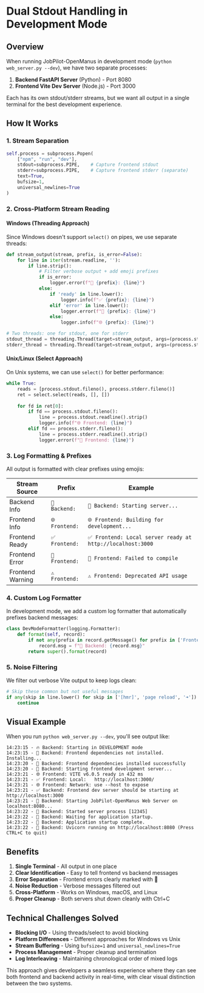 # Dual Stdout Handling in Development Mode

## Overview

When running JobPilot-OpenManus in development mode (`python web_server.py --dev`), we have two separate processes:

1. **Backend FastAPI Server** (Python) - Port 8080
2. **Frontend Vite Dev Server** (Node.js) - Port 3000

Each has its own stdout/stderr streams, but we want all output in a single terminal for the best development experience.

## How It Works

### 1. **Stream Separation**

```python
self.process = subprocess.Popen(
    ["npm", "run", "dev"],
    stdout=subprocess.PIPE,    # Capture frontend stdout
    stderr=subprocess.PIPE,    # Capture frontend stderr (separate)
    text=True,
    bufsize=1,
    universal_newlines=True
)
```

### 2. **Cross-Platform Stream Reading**

#### **Windows (Threading Approach)**

Since Windows doesn't support `select()` on pipes, we use separate threads:

```python
def stream_output(stream, prefix, is_error=False):
    for line in iter(stream.readline, ''):
        if line.strip():
            # Filter verbose output + add emoji prefixes
            if is_error:
                logger.error(f"🔴 {prefix}: {line}")
            else:
                if 'ready' in line.lower():
                    logger.info(f"✅ {prefix}: {line}")
                elif 'error' in line.lower():
                    logger.error(f"🔴 {prefix}: {line}")
                else:
                    logger.info(f"🌐 {prefix}: {line}")

# Two threads: one for stdout, one for stderr
stdout_thread = threading.Thread(target=stream_output, args=(process.stdout, "Frontend", False))
stderr_thread = threading.Thread(target=stream_output, args=(process.stderr, "Frontend", True))
```

#### **Unix/Linux (Select Approach)**

On Unix systems, we can use `select()` for better performance:

```python
while True:
    reads = [process.stdout.fileno(), process.stderr.fileno()]
    ret = select.select(reads, [], [])
    
    for fd in ret[0]:
        if fd == process.stdout.fileno():
            line = process.stdout.readline().strip()
            logger.info(f"🌐 Frontend: {line}")
        elif fd == process.stderr.fileno():
            line = process.stderr.readline().strip()
            logger.error(f"🔴 Frontend: {line}")
```

### 3. **Log Formatting & Prefixes**

All output is formatted with clear prefixes using emojis:

| Stream Source | Prefix | Example |
|---------------|--------|---------|
| Backend Info | `🔌 Backend:` | `🔌 Backend: Starting server...` |
| Frontend Info | `🌐 Frontend:` | `🌐 Frontend: Building for development...` |
| Frontend Ready | `✅ Frontend:` | `✅ Frontend: Local server ready at http://localhost:3000` |
| Frontend Error | `🔴 Frontend:` | `🔴 Frontend: Failed to compile` |
| Frontend Warning | `⚠️ Frontend:` | `⚠️ Frontend: Deprecated API usage` |

### 4. **Custom Log Formatter**

In development mode, we add a custom log formatter that automatically prefixes backend messages:

```python
class DevModeFormatter(logging.Formatter):
    def format(self, record):
        if not any(prefix in record.getMessage() for prefix in ['Frontend:', '🌐 Frontend:', ...]):
            record.msg = f"🔌 Backend: {record.msg}"
        return super().format(record)
```

### 5. **Noise Filtering**

We filter out verbose Vite output to keep logs clean:

```python
# Skip these common but not useful messages
if any(skip in line.lower() for skip in ['[hmr]', 'page reload', '➜']):
    continue
```

## Visual Example

When you run `python web_server.py --dev`, you'll see output like:

```
14:23:15 - 🔥 Backend: Starting in DEVELOPMENT mode
14:23:15 - 🔌 Backend: Frontend dependencies not installed. Installing...
14:23:20 - 🔌 Backend: Frontend dependencies installed successfully
14:23:20 - 🎯 Backend: Starting frontend development server...
14:23:21 - 🌐 Frontend: VITE v6.0.5 ready in 432 ms
14:23:21 - ✅ Frontend: Local:   http://localhost:3000/
14:23:21 - 🌐 Frontend: Network: use --host to expose
14:23:21 - ✅ Backend: Frontend dev server should be starting at http://localhost:3000
14:23:21 - 🔌 Backend: Starting JobPilot-OpenManus Web Server on localhost:8080...
14:23:22 - 🔌 Backend: Started server process [12345]
14:23:22 - 🔌 Backend: Waiting for application startup.
14:23:22 - 🔌 Backend: Application startup complete.
14:23:22 - 🔌 Backend: Uvicorn running on http://localhost:8080 (Press CTRL+C to quit)
```

## Benefits

1. **Single Terminal** - All output in one place
2. **Clear Identification** - Easy to tell frontend vs backend messages
3. **Error Separation** - Frontend errors clearly marked with 🔴
4. **Noise Reduction** - Verbose messages filtered out
5. **Cross-Platform** - Works on Windows, macOS, and Linux
6. **Proper Cleanup** - Both servers shut down cleanly with Ctrl+C

## Technical Challenges Solved

- **Blocking I/O** - Using threads/select to avoid blocking
- **Platform Differences** - Different approaches for Windows vs Unix
- **Stream Buffering** - Using `bufsize=1` and `universal_newlines=True`
- **Process Management** - Proper cleanup and termination
- **Log Interleaving** - Maintaining chronological order of mixed logs

This approach gives developers a seamless experience where they can see both frontend and backend activity in real-time, with clear visual distinction between the two systems.

